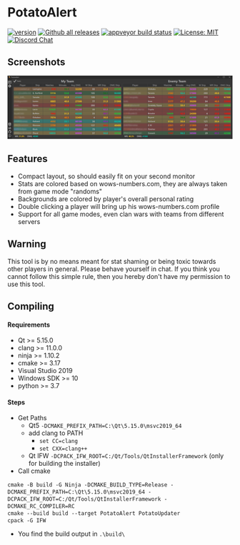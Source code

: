 # PotatoAlert


[![version](https://img.shields.io/github/v/release/razaqq/PotatoAlert.svg?style=flat-square)](https://github.com/razaqq/PotatoAlert/releases) 
[![Github all releases](https://img.shields.io/github/downloads/razaqq/PotatoAlert/total.svg?style=flat-square)](https://github.com/razaqq/PotatoAlert/releases)
[![appveyor build status](https://img.shields.io/appveyor/build/razaqq/PotatoAlert2?style=flat-square&logo=appveyor)](https://ci.appveyor.com/project/razaqq/PotatoAlert2)
[![License: MIT](https://img.shields.io/badge/License-MIT-yellow.svg?style=flat-square)](https://opensource.org/licenses/MIT)
[![Discord Chat](https://img.shields.io/discord/711953820745203815.svg?&logo=discord&logoColor=ffffff&style=flat-square)](https://discord.gg/Ut8t8PA)

## Screenshots

![default](.github/potatoalert.png)

## Features
- Compact layout, so should easily fit on your second monitor
- Stats are colored based on wows-numbers.com, they are always taken from game mode "randoms"
- Backgrounds are colored by player's overall personal rating
- Double clicking a player will bring up his wows-numbers.com profile
- Support for all game modes, even clan wars with teams from different servers

## Warning
This tool is by no means meant for stat shaming or being toxic towards other players in general.
Please behave yourself in chat.
If you think you cannot follow this simple rule, then you hereby don't have my permission to use this tool.

## Compiling
#### Requirements
- Qt >= 5.15.0
- clang >= 11.0.0
- ninja >= 1.10.2
- cmake >= 3.17
- Visual Studio 2019
- Windows SDK >= 10
- python >= 3.7

#### Steps
- Get Paths
    - Qt5 `-DCMAKE_PREFIX_PATH=C:\Qt\5.15.0\msvc2019_64`
    - add clang to PATH 
      - `set CC=clang`
      - `set CXX=clang++`
    - Qt IFW `-DCPACK_IFW_ROOT=C:/Qt/Tools/QtInstallerFramework` (only for building the installer)
- Call cmake
```console
cmake -B build -G Ninja -DCMAKE_BUILD_TYPE=Release -DCMAKE_PREFIX_PATH=C:\Qt\5.15.0\msvc2019_64 -DCPACK_IFW_ROOT=C:/Qt/Tools/QtInstallerFramework -DCMAKE_RC_COMPILER=RC
cmake --build build --target PotatoAlert PotatoUpdater
cpack -G IFW
```
- You find the build output in `.\build\`